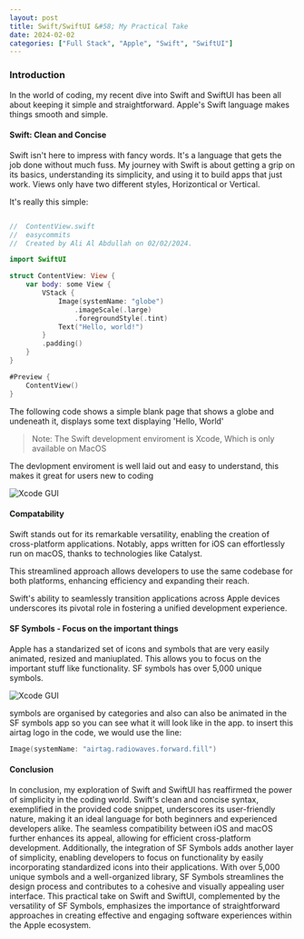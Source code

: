 ```yaml
---
layout: post
title: Swift/SwiftUI &#58; My Practical Take
date: 2024-02-02
categories: ["Full Stack", "Apple", "Swift", "SwiftUI"]
---
```

### Introduction
In the world of coding, my recent dive into Swift and SwiftUI has been all about keeping it simple and straightforward. Apple's Swift language makes things smooth and simple.

#### Swift: Clean and Concise
Swift isn't here to impress with fancy words. It's a language that gets the job done without much fuss. My journey with Swift is about getting a grip on its basics, understanding its simplicity, and using it to build apps that just work. Views only have two different styles, Horizontical or Vertical.

It's really this simple:
```swift

//  ContentView.swift
//  easycommits
//  Created by Ali Al Abdullah on 02/02/2024.

import SwiftUI

struct ContentView: View {
    var body: some View {
        VStack {
            Image(systemName: "globe")
                .imageScale(.large)
                .foregroundStyle(.tint)
            Text("Hello, world!")
        }
        .padding()
    }
}

#Preview {
    ContentView()
}

```

The following code shows a simple blank page that shows a globe and undeneath it, displays some text displaying 'Hello, World'

>Note: The Swift development enviroment is Xcode, Which is only available on MacOS

The devlopment enviroment is well laid out and easy to understand, this makes it great for users new to coding

![Xcode GUI](https://i.imgur.com/j3eToli.png)

#### Compatability
Swift stands out for its remarkable versatility, enabling the creation of cross-platform applications. Notably, apps written for iOS can effortlessly run on macOS, thanks to technologies like Catalyst.

This streamlined approach allows developers to use the same codebase for both platforms, enhancing efficiency and expanding their reach. 

Swift's ability to seamlessly transition applications across Apple devices underscores its pivotal role in fostering a unified development experience.

#### SF Symbols - Focus on the important things
Apple has a standarized set of icons and symbols that are very easily animated, resized and maniuplated. This allows you to focus on the important stuff like functionality. SF symbols has over 5,000 unique symbols.  

 ![Xcode GUI](https://i.imgur.com/W36wfyn.png)

 symbols are organised by categories and also can also be animated in the SF symbols app so you can see what it will look like in the app.
 to insert this airtag logo in the code, we would use the line:
 ```swift
 Image(systemName: "airtag.radiowaves.forward.fill")
 ```


#### Conclusion 
In conclusion, my exploration of Swift and SwiftUI has reaffirmed the power of simplicity in the coding world. Swift's clean and concise syntax, exemplified in the provided code snippet, underscores its user-friendly nature, making it an ideal language for both beginners and experienced developers alike. The seamless compatibility between iOS and macOS further enhances its appeal, allowing for efficient cross-platform development. Additionally, the integration of SF Symbols adds another layer of simplicity, enabling developers to focus on functionality by easily incorporating standardized icons into their applications. With over 5,000 unique symbols and a well-organized library, SF Symbols streamlines the design process and contributes to a cohesive and visually appealing user interface. This practical take on Swift and SwiftUI, complemented by the versatility of SF Symbols, emphasizes the importance of straightforward approaches in creating effective and engaging software experiences within the Apple ecosystem.
